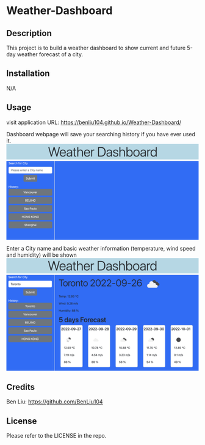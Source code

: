 # Weather-Dashboard


## Description

This project is to build  a weather dashboard to show current and future 5-day weather forecast of a city.
## Installation

N/A

## Usage

visit application URL: https://benliu104.github.io/Weather-Dashboard/

Dashboard webpage will save your searching history if you have ever used it.
<img src="./assets/images/step1.png" alt="alt text" width="800px" height="auto" style="display:block">


Enter a City name and basic weather information (temperature, wind speed and humidity) will be shown
<img src="./assets/images/step2.png" alt="alt text" width="800px" height="auto" style="display:block">



## Credits

Ben Liu: https://github.com/BenLiu104

## License

Please refer to the LICENSE in the repo.